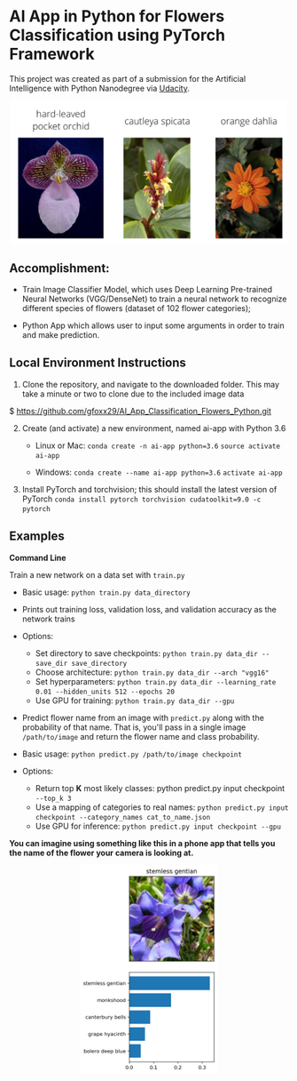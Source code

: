 # AI App in Python for Flowers Classification using PyTorch Framework

This project was created as part of a submission for the Artificial Intelligence with Python Nanodegree via [Udacity](https://eu.udacity.com/course/ai-programming-python-nanodegree--nd089). 

<p align="center">
	<img src="assets/Flowers.png" align="middle" alt="drawing" width="500px">
</p>

## Accomplishment:
- Train Image Classifier Model, which uses Deep Learning Pre-trained Neural Networks (VGG/DenseNet)
to train a neural network to recognize different species of flowers (dataset of 102 flower categories);

- Python App which allows user to input some arguments in order to train and make prediction.

## Local Environment Instructions

1. Clone the repository, and navigate to the downloaded folder. This may take a minute or two to clone due to the included image data

$ https://github.com/gfoxx29/AI_App_Classification_Flowers_Python.git

2. Create (and activate) a new environment, named ai-app with Python 3.6
	- Linux or Mac:
	`conda create -n ai-app python=3.6`
	`source activate ai-app`

	- Windows:
	`conda create --name ai-app python=3.6`
	`activate ai-app`

3. Install PyTorch and torchvision; this should install the latest version of PyTorch
`conda install pytorch torchvision cudatoolkit=9.0 -c pytorch`

## Examples
**Command Line** 
 
Train a new network on a data set with ```train.py```

- Basic usage: ```python train.py data_directory```
- Prints out training loss, validation loss, and validation accuracy as the network trains
- Options:
	- Set directory to save checkpoints: ```python train.py data_dir --save_dir save_directory```
	- Choose architecture: ```python train.py data_dir --arch "vgg16"```
	- Set hyperparameters: ```python train.py data_dir --learning_rate 0.01 --hidden_units 512 --epochs 20```
	- Use GPU for training: ```python train.py data_dir --gpu```
- Predict flower name from an image with ```predict.py``` along with the probability of that name. That is, you'll pass in a single image ```/path/to/image``` and return the flower name and class probability.

- Basic usage: ```python predict.py /path/to/image checkpoint```
- Options:
	- Return top **K** most likely classes: python predict.py input checkpoint ```--top_k 3```
	- Use a mapping of categories to real names: ```python predict.py input checkpoint --category_names cat_to_name.json```
	- Use GPU for inference: ```python predict.py input checkpoint --gpu```


<b>You can imagine using something like this in a phone app that tells you the name of the flower your camera is looking at.</b>

<p align="center">
	<img src="assets/inference_example.png" align="middle" alt="drawing" width="250px">
</p>
